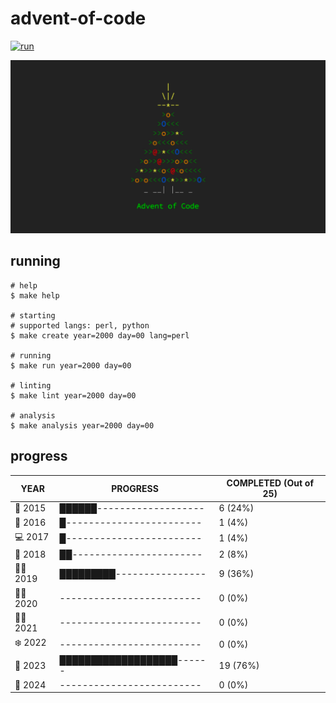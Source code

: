 # advent-of-code

[![run](https://github.com/matheusaraujo/advent-of-code/actions/workflows/run.yaml/badge.svg?branch=2024)](https://github.com/matheusaraujo/advent-of-code/actions/workflows/run.yaml)

![AOC](docs/logo.png)

## running

``` {.bash}
# help
$ make help

# starting
# supported langs: perl, python
$ make create year=2000 day=00 lang=perl

# running
$ make run year=2000 day=00

# linting
$ make lint year=2000 day=00

# analysis
$ make analysis year=2000 day=00
```

## progress

<!-- progress-begin -->

| YEAR          | PROGRESS                      | COMPLETED (Out of 25) |
|---------------|-------------------------------|-----------------------|
| 🎅 2015 | ██████------------------- | 6 (24%) |
| 🎅 2016 | █------------------------ | 1 (4%) |
| 💻 2017 | █------------------------ | 1 (4%) |
| 🎅 2018 | ██----------------------- | 2 (8%) |
| 👨‍💻 2019 | █████████---------------- | 9 (36%) |
| 🧑‍🎄 2020 | ------------------------- | 0 (0%) |
| 👩‍💻 2021 | ------------------------- | 0 (0%) |
| ❄️ 2022 | ------------------------- | 0 (0%) |
| 🎁 2023 | ███████████████████------ | 19 (76%) |
| 🎄 2024 | ------------------------- | 0 (0%) |
<!-- progress-end -->
